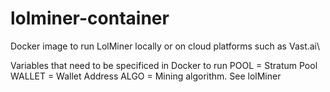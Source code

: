 # lolminer-container
Docker image to run LolMiner locally or on cloud platforms such as Vast.ai\

Variables that need to be specificed in Docker to run 
POOL = Stratum Pool
WALLET = Wallet Address 
ALGO = Mining algorithm. See lolMiner
